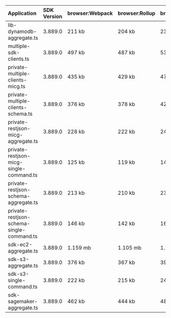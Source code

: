 | Application                               | SDK Version | browser:Webpack | browser:Rollup | browser:EsBuild |
| :---------------------------------------- | :---------- | :-------------- | :------------- | :-------------- |
| lib-dynamodb-aggregate.ts                 | 3.889.0     | 211 kb          | 204 kb         | 231 kb          |
| multiple-sdk-clients.ts                   | 3.889.0     | 497 kb          | 487 kb         | 533 kb          |
| private-multiple-clients-micg.ts          | 3.889.0     | 435 kb          | 429 kb         | 479 kb          |
| private-multiple-clients-schema.ts        | 3.889.0     | 376 kb          | 378 kb         | 422 kb          |
| private-restjson-micg-aggregate.ts        | 3.889.0     | 228 kb          | 222 kb         | 247 kb          |
| private-restjson-micg-single-command.ts   | 3.889.0     | 125 kb          | 119 kb         | 140 kb          |
| private-restjson-schema-aggregate.ts      | 3.889.0     | 213 kb          | 210 kb         | 233 kb          |
| private-restjson-schema-single-command.ts | 3.889.0     | 146 kb          | 142 kb         | 164 kb          |
| sdk-ec2-aggregate.ts                      | 3.889.0     | 1.159 mb        | 1.105 mb       | 1.152 mb        |
| sdk-s3-aggregate.ts                       | 3.889.0     | 376 kb          | 367 kb         | 398 kb          |
| sdk-s3-single-command.ts                  | 3.889.0     | 222 kb          | 215 kb         | 242 kb          |
| sdk-sagemaker-aggregate.ts                | 3.889.0     | 462 kb          | 444 kb         | 482 kb          |
